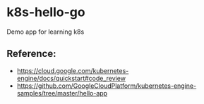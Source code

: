 # k8s-hello-go
Demo app for learning k8s

## Reference:
- https://cloud.google.com/kubernetes-engine/docs/quickstart#code_review
- https://github.com/GoogleCloudPlatform/kubernetes-engine-samples/tree/master/hello-app
